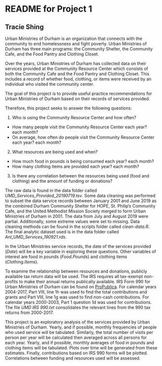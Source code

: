# README for Project 1
## Tracie Shing

Urban Ministries of Durham is an organization that connects with the community to end homelessness and fight poverty.  Urban Ministries of Durham has three main programs: the Community Shelter, the Community Cafe, and the Food Pantry and Clothing Closet.

Over the years, Urban Ministries of Durham has collected data on their services provided at the Community Resource Center which consists of both the Community Cafe and the Food Pantry and Clothing Closet.  This includes a record of whether food, clothing, or items were received by an individual who visited the community center.

The goal of this project is to provide useful practice recommendations for Urban Ministries of Durham based on their records of services provided.

Therefore, this project seeks to answer the following questions:
1. Who is using the Community Resource Center and how often?
* How many people visit the Community Resource Center each year? each month?
* On average, how often do people visit the Community Resource Center each year? each month?
2. What resources are being used and when?
* How much food in pounds is being consumed each year? each month?
* How many clothing items are provided each year? each month?
3. Is there any correlation between the resources being used (food and clothing) and the amount of funding or donations?

The raw data is found in the data folder called *UMD_Services_Provided_20190719.tsv*.  Some data cleaning was performed to subset the data service records between January 2001 and June 2019 as the combined Durham Community Shelter for HOPE, St. Philip’s Community Cafe, and the United Methodist Mission Society merged to form Urban Ministries of Durham in 2001.  The data from July and August 2019 were partial.  Additionally, some extreme values were set to missing.  Data cleaning methods can be found in the scripts folder called *clean-data.R*.  The final analytic dataset used is in the data folder called *Anl_UMD_Services_190921.rds*.

In the Urban Ministries service records, the date of the services provided (*Date*) will be a key variable in exploring these questions.  Other variables of interest are food in pounds (*Food.Pounds*) and clothing items (*Clothing.Items*).

To examine the relationship between resources and donations, publicly available tax return data will be used.  The IRS requires all tax-exempt non-profits to make their annual returns publically available.  IRS Form 990 for Urban Ministries of Durham can be found on [ProPublica](https://projects.propublica.org/nonprofits/organizations/581505891).  For calendar years 2004-2017, Part VIII, line 1h was used to find the total contributions and grants and Part VIII, line 1g was used to find non-cash contributions.  For calendar years 2000-2003, Part 1 question 1d was used for contributions. The file *UMD IRS 990.txt* consolidates the relevant lines from the 990 tax returns from 2000-2017.

This project is an exploratory analysis of the services provided by Urban Ministries of Durham.  Yearly, and if possible, monthly frequencies of people who used service will be tabulated.  Similarly, the total number of visits per person per year will be calculated then averaged across all persons for each year.  Yearly, and if possible, monthly averages of food in pounds and clothing items will be tabulated.  Plots over time will be generated from these estimates.  Finally, contributions based on IRS 990 forms will be plotted.  Correlations between funding and resources used will be assessed.
